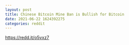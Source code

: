 ```yaml
--- 
layout: post 
title: Chinese Bitcoin Mine Ban is Bullish for Bitcoin 
date: 2021-06-22 1624392275 
categories: reddit 
--- 
```

https://redd.it/o5vxz7